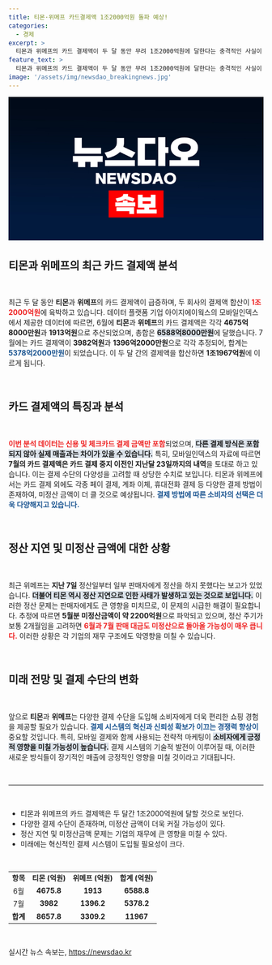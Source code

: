 ```yaml
---
title: 티몬·위메프 카드결제액 1조2000억원 돌파 예상!
categories:
  - 경제
excerpt: >
  티몬과 위메프의 카드 결제액이 두 달 동안 무려 1조2000억원에 달한다는 충격적인 사실이 드러났다! 판매자 정산 지연과 미정산금액의 확대 가능성까지, 자세한 내용이 궁금하다면 클릭하세요!
feature_text: >
  티몬과 위메프의 카드 결제액이 두 달 동안 무려 1조2000억원에 달한다는 충격적인 사실이 드러났다! 판매자 정산 지연과 미정산금액의 확대 가능성까지, 자세한 내용이 궁금하다면 클릭하세요!
image: '/assets/img/newsdao_breakingnews.jpg'
---
```


<p><img src="/assets/img/newsdao_breakingnews.jpg" alt="flaretime 속보" /></p>

<h2 data-ke-size="size26">티몬과 위메프의 최근 카드 결제액 분석</h2>

<p data-ke-size="size16">&nbsp;</p>

<p>최근 두 달 동안 <b>티몬</b>과 <b>위메프</b>의 카드 결제액이 급증하며, 두 회사의 결제액 합산이 <b><span style="color: #ee2323;">1조2000억원</span></b>에 육박하고 있습니다. 데이터 플랫폼 기업 아이지에이웍스의 모바일인덱스에서 제공한 데이터에 따르면, 6월에 <b>티몬</b>과 <b>위메프</b>의 카드 결제액은 각각 <b>4675억8000만원</b>과 <b>1913억원</b>으로 추산되었으며, 총합은 <b><span style="background-color: #21538527;">6588억8000만원</span></b>에 달했습니다. 7월에는 카드 결제액이 <b>3982억원</b>과 <b>1396억2000만원</b>으로 각각 추정되어, 합계는 <b><span style="color: #1a5490;">5378억2000만원</span></b>이 되었습니다. 이 두 달 간의 결제액을 합산하면 <b>1조1967억원</b>에 이르게 됩니다.</p></p>

<p data-ke-size="size16">&nbsp;</p>

<h2 data-ke-size="size26">카드 결제액의 특징과 분석</h2>

<p data-ke-size="size16">&nbsp;</p>

<p><b><span style="color: #ee2323;">이번 분석 데이터는 신용 및 체크카드 결제 금액만 포함</span></b>되었으며, <b><span style="background-color: #21538527;">다른 결제 방식은 포함되지 않아 실제 매출과는 차이가 있을 수 있습니다.</span></b> 특히, 모바일인덱스의 자료에 따르면 <b>7월의 카드 결제액은 카드 결제 중지 이전인 지난달 23일까지의 내역</b>을 토대로 하고 있습니다. 이는 결제 수단의 다양성을 고려할 때 상당한 수치로 보입니다. 티몬과 위메프에서는 카드 결제 외에도 각종 페이 결제, 계좌 이체, 휴대전화 결제 등 다양한 결제 방법이 존재하여, 미정산 금액이 더 클 것으로 예상됩니다. <b><span style="color: #1a5490;">결제 방법에 따른 소비자의 선택은 더욱 다양해지고 있습니다.</span></b></p>

<p data-ke-size="size16">&nbsp;</p>

<h2 data-ke-size="size26">정산 지연 및 미정산 금액에 대한 상황</h2>

<p data-ke-size="size16">&nbsp;</p>

<p>최근 위메프는 <b>지난 7일</b> 정산일부터 일부 판매자에게 정산을 하지 못했다는 보고가 있었습니다. <b><span style="background-color: #21538527;">더불어 티몬 역시 정산 지연으로 인한 사태가 발생하고 있는 것으로 보입니다.</span></b> 이러한 정산 문제는 판매자에게도 큰 영향을 미치므로, 이 문제의 시급한 해결이 필요합니다. 추정에 따르면 <b>5월분 미정산금액이 약 2200억원</b>으로 파악되고 있으며, 정산 주기가 보통 2개월임을 고려하면 <b><span style="color: #ee2323;">6월과 7월 판매 대금도 미정산으로 돌아올 가능성이 매우 큽니다.</span></b> 이러한 상황은 각 기업의 재무 구조에도 악영향을 미칠 수 있습니다.</p>

<p data-ke-size="size16">&nbsp;</p>

<h2 data-ke-size="size26">미래 전망 및 결제 수단의 변화</h2>

<p data-ke-size="size16">&nbsp;</p>

<p>앞으로 <b>티몬</b>과 <b>위메프</b>는 다양한 결제 수단을 도입해 소비자에게 더욱 편리한 쇼핑 경험을 제공할 필요가 있습니다. <b><span style="color: #1a5490;">결제 시스템의 혁신과 신뢰성 확보가 이끄는 경쟁력 향상이</span></b> 중요할 것입니다. 특히, 모바일 결제와 함께 사용되는 전략적 마케팅이 <b><span style="background-color: #21538527;">소비자에게 긍정적 영향을 미칠 가능성이 높습니다.</span></b> 결제 시스템의 기술적 발전이 이루어질 때, 이러한 새로운 방식들이 장기적인 매출에 긍정적인 영향을 미칠 것이라고 기대됩니다.</p>

<p data-ke-size="size16">&nbsp;</p>

<hr style="height: 1px; color: #000; background-color: #000;"/>

<p data-ke-size="size16">&nbsp;</p>

<ul>
    <li>티몬과 위메프의 카드 결제액은 두 달간 1조2000억원에 달할 것으로 보인다.</li>
    <li>다양한 결제 수단이 존재하며, 미정산 금액이 더욱 커질 가능성이 있다.</li>
    <li>정산 지연 및 미정산금액 문제는 기업의 재무에 큰 영향을 미칠 수 있다.</li>
    <li>미래에는 혁신적인 결제 시스템이 도입될 필요성이 크다.</li>
</ul>

<p data-ke-size="size16">&nbsp;</p>

<table style="width: 100%;">
    <tr>
        <td style="text-align: center; height: 17px;"><b>항목</b></td>
        <td style="text-align: center; height: 17px;"><b>티몬 (억원)</b></td>
        <td style="text-align: center; height: 17px;"><b>위메프 (억원)</b></td>
        <td style="text-align: center; height: 17px;"><b>합계 (억원)</b></td>
    </tr>
    <tr>
        <td style="text-align: center; height: 17px;">6월</td>
        <td style="text-align: center; height: 17px;"><b>4675.8</b></td>
        <td style="text-align: center; height: 17px;"><b>1913</b></td>
        <td style="text-align: center; height: 17px;"><b>6588.8</b></td>
    </tr>
    <tr>
        <td style="text-align: center; height: 17px;">7월</td>
        <td style="text-align: center; height: 17px;"><b>3982</b></td>
        <td style="text-align: center; height: 17px;"><b>1396.2</b></td>
        <td style="text-align: center; height: 17px;"><b>5378.2</b></td>
    </tr>
    <tr>
        <td style="text-align: center; height: 17px;"><b>합계</b></td>
        <td style="text-align: center; height: 17px;"><b>8657.8</b></td>
        <td style="text-align: center; height: 17px;"><b>3309.2</b></td>
        <td style="text-align: center; height: 17px;"><b>11967</b></td>
    </tr>
</table>

<p data-ke-size="size16">&nbsp;</p>
실시간 뉴스 속보는, <a href="https://newsdao.kr" rel="dofollow">https://newsdao.kr</a>


